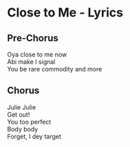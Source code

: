# Close to Me - Lyrics

## Pre-Chorus  
Oya close to me now  
Abi make I signal  
You be rare commodity and more  

## Chorus  
Julie Julie  
Get out!  
You too perfect  
Body body  
Forget, I dey target  
